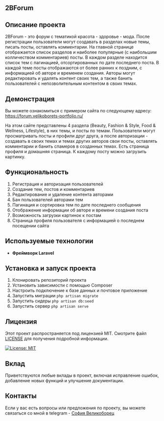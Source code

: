## 2BForum

## Описание проекта
2BForum - это форум с тематикой  красота - здоровье - мода. После регистрации пользователи могут создавать в разделах новые темы, писать посты, оставлять комментарии. На главной странице отображается список разделов и наиболее популярные (с наибольшим колличеством комментариев) посты. В каждом разделе находится список тем с пагинацией, отсортированных по дате последнего поста. В каждой теме посты отображаются от более ранних к поздним, с информацией об авторе и временем создания. Авторы могут редактировать и удалять контент своих тем, а также банить пользователей с непозволительным контентом в своих темах.

## Демонстрация
Вы можете ознакомиться с примером сайта по следующему адресу: https://forum.velikoborets-portfolio.ru/

На этом сайте представлены 4 раздела (Beauty, Fashion & Style, Food & Wellness, Lifestyle), в них темы, и посты по темам. Пользователи могут просматривать посты и профили друг друга, а после авторизации - создавать в своих темах и темах других авторов свои посты, оставлять комментарии и банить спамеров в созданных темах. Есть страница профиля и домашняя страница. К каждому посту можно загрузить картинку.


## Функциональность
1. Регистрация и авторизация пользователей
2. Создание тем, постов и комментариев
3. Редактирование и удаление контента авторами
4. Бан пользователей авторами тем
5. Пагинация и сортировка тем по дате последнего сообщения
6. Отображение информации об авторе и времени создания поста
7. Возможность загрузки картинок к постам
8. Страница профиля пользователя с информацией о последнем посещении сайта

## Используемые технологии
- **Фреймворк Laravel**

## Установка и запуск проекта
1. Клонировать репозиторий проекта
2. Установить зависимости с помощью Composer
3. Настроить подключение к базе данных и почтовое приложение
4. Запустить миграции `php artisan migrate`
5. Запустить сидеры `php artisan db:seed`
6. Запустить сервер `php artisan serve`

## Лицензия
Этот проект распространяется под лицензией MIT. Смотрите файл [LICENSE](LICENSE) для получения подробной информации.

[![License: MIT](https://img.shields.io/badge/License-MIT-yellow.svg)](https://opensource.org/licenses/MIT)

## Вклад
Приветствуются любые вклады в проект, включая исправление ошибок, добавление новых функций и улучшение документации.

## Контакты
Если у вас есть вопросы или предложения по проекту, вы можете связаться со мной в telegram - [София Великоборец](https://t.me/ms_velik)